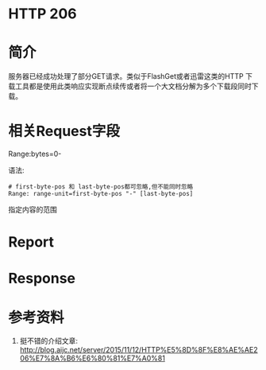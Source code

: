 # HTTP 206

# 简介

服务器已经成功处理了部分GET请求。类似于FlashGet或者迅雷这类的HTTP 下载工具都是使用此类响应实现断点续传或者将一个大文档分解为多个下载段同时下载。

# 相关Request字段

Range:bytes=0-

语法: 

```shell
# first-byte-pos 和 last-byte-pos都可忽略,但不能同时忽略
Range: range-unit=first-byte-pos "-" [last-byte-pos]

```

指定内容的范围


# Report

# Response



# 参考资料

1. 挺不错的介绍文章: http://blog.aijc.net/server/2015/11/12/HTTP%E5%8D%8F%E8%AE%AE206%E7%8A%B6%E6%80%81%E7%A0%81